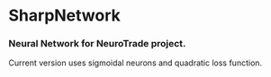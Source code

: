 # SharpNetwork
### Neural Network for NeuroTrade project.
Current version uses sigmoidal neurons and quadratic loss function.
